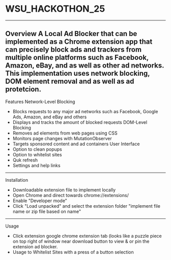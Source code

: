 # WSU_HACKOTHON_25
-----------------------------------------------------------------------------------------------------------------
Overview
A Local Ad Blocker that can be implemented as a Chrome extension app that can precisely block ads and trackers from multiple online platforms such as Facebook, Amazon, eBay, and as well as other ad networks. This implementation uses network blocking, DOM element removal and as well as ad protetcion. 
----------------------------------------------------------------------------------------------------------------
Features
Network-Level Blocking 
  - Blocks requests to any major ad networks such as Facebook, Google Ads, Amazon, and eBay and others
  - Displays and tracks the amount of blocked requests
DOM-Level Blocking
  - Removes ad elements from web pages using CSS
  - Monitors page changes with MutationObserver
  - Targets sponsored content and ad containers
User Interface
  - Option to clean popups
  - Option to whitelist sites
  - Quk refresh
  - Settings and help links
----------------------------------------------------------------------------------------------------------------
Installation
  - Downloadable extension file to implement locally
  - Open Chrome and direct towards chrome://extensions/
  - Enable "Developer mode"
  - Click "Load unpacked" and select the extension folder "implement file name or zip file based on name"
----------------------------------------------------------------------------------------------------------------
Usage
  - Click extension google chrome extension tab (looks like a puzzle piece on top right of window near download button to view & or pin the extension ad blocker.
  - Usage to Whitelist Sites with a press of a button selection 
